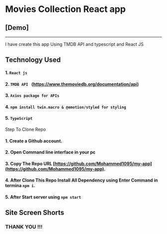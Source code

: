 # Movies Collection React app

## [Demo]

---

I have create this app Using TMDB API and typescript and React JS

## Technology Used

#### 1. `React js`

#### 2. `TMDB API ` (https://www.themoviedb.org/documentation/api)

#### 3. `Axios package for APIs `

#### 4. `npm install twin.macro & @emotion/styled for styling`

#### 5. `TypeScript`

Step To Clone Repo

#### 1. Create a Github account.

#### 2. Open Command line interface in your pc

#### 3. Copy The Repo URL [https://github.com/Mohammed1095/my-app](https://github.com/Mohammed1095/my-app).

#### 4. After Clone This Repo Install All Dependency using Enter Command in termina `npm i`.

#### 5. After Start server using `npm start`

## Site Screen Shorts

### THANK YOU !!!
